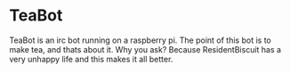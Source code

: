 TeaBot
======

TeaBot is an irc bot running on a raspberry pi. The point of this bot is to make tea, and thats about it. Why you ask? Because ResidentBiscuit has a very unhappy life and this makes it all better.
